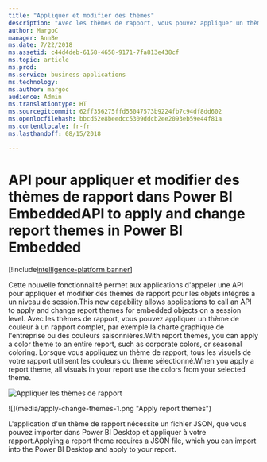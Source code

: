 ```yaml
---
title: "Appliquer et modifier des thèmes"
description: "Avec les thèmes de rapport, vous pouvez appliquer un thème de couleur à votre rapport complet, par exemple la charte graphique de l'entreprise ou des couleurs saisonnières."
author: MargoC
manager: AnnBe
ms.date: 7/22/2018
ms.assetid: c44d4deb-6158-4658-9171-7fa813e438cf
ms.topic: article
ms.prod: 
ms.service: business-applications
ms.technology: 
ms.author: margoc
audience: Admin
ms.translationtype: HT
ms.sourcegitcommit: 62ff356275ffd55047573b9224fb7c94df8dd602
ms.openlocfilehash: bbcd52e8beedcc5309ddcb2ee2093eb59e44f81a
ms.contentlocale: fr-fr
ms.lasthandoff: 08/15/2018

---
```

# <a name="api-to-apply-and-change-report-themes-in-power-bi-embedded"></a><span data-ttu-id="6679e-103">API pour appliquer et modifier des thèmes de rapport dans Power BI Embedded</span><span class="sxs-lookup"><span data-stu-id="6679e-103">API to apply and change report themes in Power BI Embedded</span></span>

[!include[intelligence-platform banner](../../includes/intelligence-platform.md)]




<span data-ttu-id="6679e-104">Cette nouvelle fonctionnalité permet aux applications d'appeler une API pour appliquer et modifier des thèmes de rapport pour les objets intégrés à un niveau de session.</span><span class="sxs-lookup"><span data-stu-id="6679e-104">This new capability allows applications to call an API to apply and change report themes for embedded objects on a session level.</span></span> <span data-ttu-id="6679e-105">Avec les thèmes de rapport, vous pouvez appliquer un thème de couleur à un rapport complet, par exemple la charte graphique de l'entreprise ou des couleurs saisonnières.</span><span class="sxs-lookup"><span data-stu-id="6679e-105">With report themes, you can apply a color theme to an entire report, such as corporate colors, or seasonal coloring.</span></span> <span data-ttu-id="6679e-106">Lorsque vous appliquez un thème de rapport, tous les visuels de votre rapport utilisent les couleurs du thème sélectionné.</span><span class="sxs-lookup"><span data-stu-id="6679e-106">When you apply a report theme, all visuals in your report use the colors from your selected theme.</span></span>

<span data-ttu-id="6679e-107">![](media/apply-change-themes-1.png "Appliquer les thèmes de rapport")
<!-- picture --></span><span class="sxs-lookup"><span data-stu-id="6679e-107">![](media/apply-change-themes-1.png "Apply report themes")
<!-- picture --></span></span>


<span data-ttu-id="6679e-108">L'application d'un thème de rapport nécessite un fichier JSON, que vous pouvez importer dans Power BI Desktop et appliquer à votre rapport.</span><span class="sxs-lookup"><span data-stu-id="6679e-108">Applying a report theme requires a JSON file, which you can import into the Power BI Desktop and apply to your report.</span></span> 

